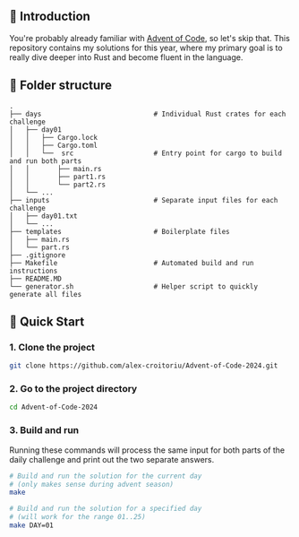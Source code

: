 ## 🎄 Introduction
You're probably already familiar with [Advent of Code](https://adventofcode.com/), so let's skip that. This repository contains my solutions for this year, where my primary goal is to really dive deeper into Rust and become fluent in the language.

## 📁 Folder structure

    .
    ├── days                            # Individual Rust crates for each challenge
    │   ├── day01                      
    │   │   ├── Cargo.lock
    │   │   ├── Cargo.toml
    │   │   └──  src                    # Entry point for cargo to build and run both parts
    │   │       ├── main.rs             
    │   │       ├── part1.rs   
    │   │       └── part2.rs
    │   └── ...
    ├── inputs                          # Separate input files for each challenge
    │   ├── day01.txt                  
    │   └── ...
    ├── templates                       # Boilerplate files
    │   ├── main.rs
    │   └── part.rs
    ├── .gitignore
    ├── Makefile                        # Automated build and run instructions
    ├── README.MD
    └── generator.sh                    # Helper script to quickly generate all files

## 🚀 Quick Start

### 1. Clone the project

```bash
git clone https://github.com/alex-croitoriu/Advent-of-Code-2024.git
```

### 2. Go to the project directory

```bash
cd Advent-of-Code-2024
```

### 3. Build and run

Running these commands will process the same input for both parts of the daily challenge and print out the two separate answers.

```bash
# Build and run the solution for the current day 
# (only makes sense during advent season)
make

# Build and run the solution for a specified day
# (will work for the range 01..25)
make DAY=01
```
